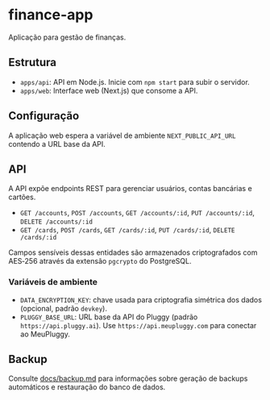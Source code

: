 # finance-app
Aplicação para gestão de finanças.

## Estrutura

- `apps/api`: API em Node.js. Inicie com `npm start` para subir o servidor.
- `apps/web`: Interface web (Next.js) que consome a API.

## Configuração

A aplicação web espera a variável de ambiente `NEXT_PUBLIC_API_URL` contendo a URL base da API.

## API

A API expõe endpoints REST para gerenciar usuários, contas bancárias e cartões.

- `GET /accounts`, `POST /accounts`, `GET /accounts/:id`, `PUT /accounts/:id`, `DELETE /accounts/:id`
- `GET /cards`, `POST /cards`, `GET /cards/:id`, `PUT /cards/:id`, `DELETE /cards/:id`

Campos sensíveis dessas entidades são armazenados criptografados com AES‑256 através da extensão `pgcrypto` do PostgreSQL.

### Variáveis de ambiente

- `DATA_ENCRYPTION_KEY`: chave usada para criptografia simétrica dos dados (opcional, padrão `devkey`).
- `PLUGGY_BASE_URL`: URL base da API do Pluggy (padrão `https://api.pluggy.ai`).
  Use `https://api.meupluggy.com` para conectar ao MeuPluggy.

## Backup

Consulte [docs/backup.md](docs/backup.md) para informações sobre geração de backups automáticos e restauração do banco de dados.
